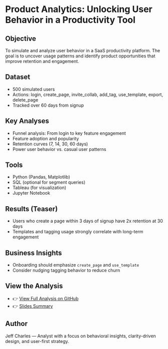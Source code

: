 # Product Analytics: Unlocking User Behavior in a Productivity Tool

## Objective
To simulate and analyze user behavior in a SaaS productivity platform. The goal is to uncover usage patterns and identify product opportunities that improve retention and engagement.

## Dataset
- 500 simulated users
- Actions: login, create_page, invite_collab, add_tag, use_template, export, delete_page
- Tracked over 60 days from signup

## Key Analyses
- Funnel analysis: From login to key feature engagement
- Feature adoption and popularity
- Retention curves (7, 14, 30, 60 days)
- Power user behavior vs. casual user patterns

## Tools
- Python (Pandas, Matplotlib)
- SQL (optional for segment queries)
- Tableau (for visualization)
- Jupyter Notebook

## Results (Teaser)
- Users who create a page within 3 days of signup have 2x retention at 30 days
- Templates and tagging usage strongly correlate with long-term engagement

## Business Insights
- Onboarding should emphasize `create_page` and `use_template`
- Consider nudging tagging behavior to reduce churn

## View the Analysis
- 👉 [View Full Analysis on GitHub](./.Productivity_Tool_Project.py)
- 👉 [Slides Summary](./slides/product_insights_summary.pdf)

## Author
Jeff Charles — Analyst with a focus on behavioral insights, clarity-driven design, and user-first strategy.
